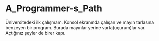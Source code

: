 # A_Programmer-s_Path
Üniversitedeki ilk çalışmam. Konsol ekranında çalışan ve mayın tarlasına benzeyen bir program.
Burada mayınlar yerine varta(uçurum)lar var. Açtığınız şeyler de birer kapı.

